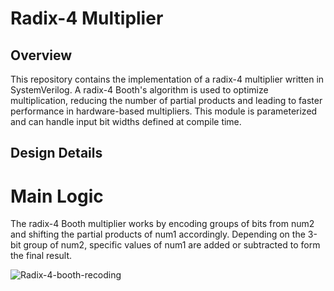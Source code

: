 # Radix-4 Multiplier

## Overview

This repository contains the implementation of a radix-4 multiplier written in SystemVerilog. A radix-4 Booth's algorithm is used to optimize multiplication, reducing the number of partial products and leading to faster performance in hardware-based multipliers. This module is parameterized and can handle input bit widths defined at compile time.

## Design Details

# Main Logic

The radix-4 Booth multiplier works by encoding groups of bits from num2 and shifting the partial products of num1 accordingly. Depending on the 3-bit group of num2, specific values of num1 are added or subtracted to form the final result.

![Radix-4-booth-recoding](https://github.com/user-attachments/assets/5ed7985c-3317-47d5-88fc-2b6deaaf74e4)
